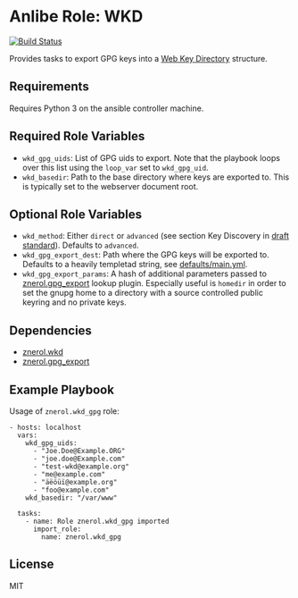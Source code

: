 Anlibe Role: WKD
================

[![Build Status](https://travis-ci.org/znerol/ansible-role-wkd-gpg.svg?branch=master)](https://travis-ci.org/znerol/ansible-role-wkd-gpg)

Provides tasks to export GPG keys into a [Web Key Directory][1] structure.


Requirements
------------

Requires Python 3 on the ansible controller machine.


Required Role Variables
-----------------------

* `wkd_gpg_uids`: List of GPG uids to export. Note that the playbook loops over
  this list using the `loop_var` set to `wkd_gpg_uid`.
* `wkd_basedir`: Path to the base directory where keys are exported to. This is
  typically set to the webserver document root.


Optional Role Variables
-----------------------

* `wkd_method`: Either `direct` or `advanced` (see section Key Discovery in
  [draft standard][4]). Defaults to `advanced`.
* `wkd_gpg_export_dest`: Path where the GPG keys will be exported to. Defaults
  to a heavily templetad string, see [defaults/main.yml](defaults/main.yml).
* `wkd_gpg_export_params`: A hash of additional parameters passed to
  [znerol.gpg\_export][3] lookup plugin. Especially useful is `homedir` in
  order to set the gnupg home to a directory with a source controlled public
  keyring and no private keys.


Dependencies
------------

- [znerol.wkd][2]
- [znerol.gpg\_export][3]


Example Playbook
----------------

Usage of `znerol.wkd_gpg` role:

    - hosts: localhost
      vars:
        wkd_gpg_uids:
          - "Joe.Doe@Example.ORG"
          - "joe.doe@Example.com"
          - "test-wkd@example.org"
          - "me@example.com"
          - "äëöüï@example.org"
          - "foo@example.com"
        wkd_basedir: "/var/www"

      tasks:
        - name: Role znerol.wkd_gpg imported
          import_role:
            name: znerol.wkd_gpg

License
-------

MIT

[1]: https://wiki.gnupg.org/WKD
[2]: https://galaxy.ansible.com/znerol/wkd
[3]: https://galaxy.ansible.com/znerol/gpg_export
[4]: https://tools.ietf.org/html/draft-koch-openpgp-webkey-service
